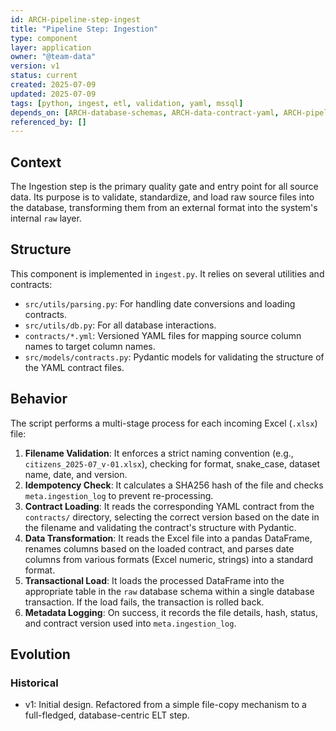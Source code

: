 ```yaml
---
id: ARCH-pipeline-step-ingest
title: "Pipeline Step: Ingestion"
type: component
layer: application
owner: "@team-data"
version: v1
status: current
created: 2025-07-09
updated: 2025-07-09
tags: [python, ingest, etl, validation, yaml, mssql]
depends_on: [ARCH-database-schemas, ARCH-data-contract-yaml, ARCH-pipeline-utilities]
referenced_by: []
---
```

## Context
The Ingestion step is the primary quality gate and entry point for all source data. Its purpose is to validate, standardize, and load raw source files into the database, transforming them from an external format into the system's internal `raw` layer.

## Structure
This component is implemented in `ingest.py`. It relies on several utilities and contracts:
- `src/utils/parsing.py`: For handling date conversions and loading contracts.
- `src/utils/db.py`: For all database interactions.
- `contracts/*.yml`: Versioned YAML files for mapping source column names to target column names.
- `src/models/contracts.py`: Pydantic models for validating the structure of the YAML contract files.

## Behavior
The script performs a multi-stage process for each incoming Excel (`.xlsx`) file:
1.  **Filename Validation**: It enforces a strict naming convention (e.g., `citizens_2025-07_v-01.xlsx`), checking for format, snake_case, dataset name, date, and version.
2.  **Idempotency Check**: It calculates a SHA256 hash of the file and checks `meta.ingestion_log` to prevent re-processing.
3.  **Contract Loading**: It reads the corresponding YAML contract from the `contracts/` directory, selecting the correct version based on the date in the filename and validating the contract's structure with Pydantic.
4.  **Data Transformation**: It reads the Excel file into a pandas DataFrame, renames columns based on the loaded contract, and parses date columns from various formats (Excel numeric, strings) into a standard format.
5.  **Transactional Load**: It loads the processed DataFrame into the appropriate table in the `raw` database schema within a single database transaction. If the load fails, the transaction is rolled back.
6.  **Metadata Logging**: On success, it records the file details, hash, status, and contract version used into `meta.ingestion_log`.

## Evolution
### Historical
- v1: Initial design. Refactored from a simple file-copy mechanism to a full-fledged, database-centric ELT step. 